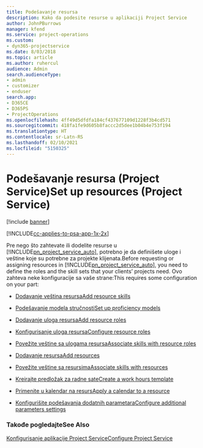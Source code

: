 ```yaml
---
title: Podešavanje resursa
description: Kako da podesite resurse u aplikaciji Project Service
author: JohnPBurrows
manager: kfend
ms.service: project-operations
ms.custom:
- dyn365-projectservice
ms.date: 8/03/2018
ms.topic: article
ms.author: ruhercul
audience: Admin
search.audienceType:
- admin
- customizer
- enduser
search.app:
- D365CE
- D365PS
- ProjectOperations
ms.openlocfilehash: 4ff49d5dfdfa184cf437677109d1228f3b4cd571
ms.sourcegitcommit: 418fa1fe9d605b8faccc2d5dee1b04b4e753f194
ms.translationtype: HT
ms.contentlocale: sr-Latn-RS
ms.lasthandoff: 02/10/2021
ms.locfileid: "5150325"
---
```

# <a name="set-up-resources-project-service"></a><span data-ttu-id="93106-103">Podešavanje resursa (Project Service)</span><span class="sxs-lookup"><span data-stu-id="93106-103">Set up resources (Project Service)</span></span>

[!include [banner](../includes/psa-now-project-operations.md)]

[!INCLUDE[cc-applies-to-psa-app-1x-2x](../includes/cc-applies-to-psa-app-1x-2x.md)]

<span data-ttu-id="93106-104">Pre nego što zahtevate ili dodelite resurse u [!INCLUDE[pn_project_service_auto](../includes/pn-project-service-auto.md)], potrebno je da definišete uloge i veštine koje su potrebne za projekte klijenata.</span><span class="sxs-lookup"><span data-stu-id="93106-104">Before requesting or assigning resources in [!INCLUDE[pn_project_service_auto](../includes/pn-project-service-auto.md)], you need to define the roles and the skill sets that your clients’ projects need.</span></span> <span data-ttu-id="93106-105">Ovo zahteva neke konfiguracije sa vaše strane:</span><span class="sxs-lookup"><span data-stu-id="93106-105">This requires some configuration on your part:</span></span>  
  
-   [<span data-ttu-id="93106-106">Dodavanje veština resursa</span><span class="sxs-lookup"><span data-stu-id="93106-106">Add resource skills</span></span>](../psa/add-resource-skills.md)  
  
-   [<span data-ttu-id="93106-107">Podešavanje modela stručnosti</span><span class="sxs-lookup"><span data-stu-id="93106-107">Set up proficiency models</span></span>](../psa/set-up-proficiency-models.md)  
  
-   [<span data-ttu-id="93106-108">Dodavanje uloga resursa</span><span class="sxs-lookup"><span data-stu-id="93106-108">Add resource roles</span></span>](../psa/add-resource-roles.md)  
  
-   [<span data-ttu-id="93106-109">Konfigurisanje uloga resursa</span><span class="sxs-lookup"><span data-stu-id="93106-109">Configure resource roles</span></span>](../psa/configure-resource-roles.md)  
  
-   [<span data-ttu-id="93106-110">Povežite veštine sa ulogama resursa</span><span class="sxs-lookup"><span data-stu-id="93106-110">Associate skills with resource roles</span></span>](../psa/associate-skills-with-resource-roles.md)  
  
-   [<span data-ttu-id="93106-111">Dodavanje resursa</span><span class="sxs-lookup"><span data-stu-id="93106-111">Add resources</span></span>](../psa/add-resources.md)  
  
-   [<span data-ttu-id="93106-112">Povežite veštine sa resursima</span><span class="sxs-lookup"><span data-stu-id="93106-112">Associate skills with resources</span></span>](../psa/associate-skills-with-resources.md)  
  
-   [<span data-ttu-id="93106-113">Kreirajte predložak za radne sate</span><span class="sxs-lookup"><span data-stu-id="93106-113">Create a work hours template</span></span>](../psa/create-work-hours-template.md)  
  
-   [<span data-ttu-id="93106-114">Primenite u kalendar na resurs</span><span class="sxs-lookup"><span data-stu-id="93106-114">Apply a calendar to a resource</span></span>](../psa/apply-calendar-resource.md)  
  
-   [<span data-ttu-id="93106-115">Konfigurišite podešavanja dodatnih parametara</span><span class="sxs-lookup"><span data-stu-id="93106-115">Configure additional parameters settings</span></span>](../psa/configure-additional-parameters-settings.md)  
  
### <a name="see-also"></a><span data-ttu-id="93106-116">Takođe pogledajte</span><span class="sxs-lookup"><span data-stu-id="93106-116">See Also</span></span>  
 [<span data-ttu-id="93106-117">Konfigurisanje aplikacije Project Service</span><span class="sxs-lookup"><span data-stu-id="93106-117">Configure Project Service</span></span>](../psa/configure.md)
